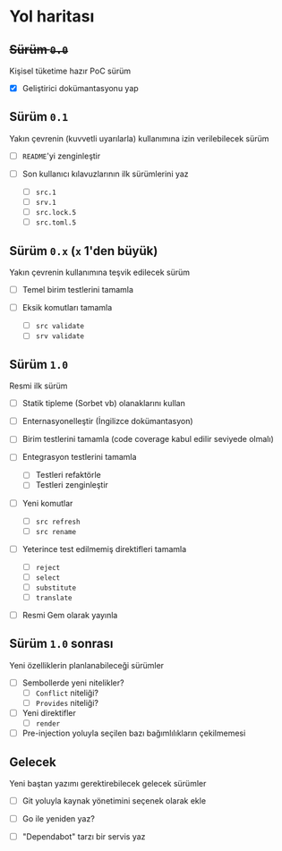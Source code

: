 Yol haritası
============

~~Sürüm `0.0`~~
-------------------------------

Kişisel tüketime hazır PoC sürüm

- [X] Geliştirici dokümantasyonu yap

Sürüm `0.1`
-------------------------------

Yakın çevrenin (kuvvetli uyarılarla) kullanımına izin verilebilecek sürüm

- [ ] `README`'yi zenginleştir

- [ ] Son kullanıcı kılavuzlarının ilk sürümlerini yaz
  * [ ] `src.1`
  * [ ] `srv.1`
  * [ ] `src.lock.5`
  * [ ] `src.toml.5`

Sürüm `0.x` (`x` 1'den büyük)
-------------------------------

Yakın çevrenin kullanımına teşvik edilecek sürüm

- [ ] Temel birim testlerini tamamla

- [ ] Eksik komutları tamamla
  * [ ] `src validate`
  * [ ] `srv validate`

Sürüm `1.0`
-------------------------------

Resmi ilk sürüm

- [ ] Statik tipleme (Sorbet vb) olanaklarını kullan

- [ ] Enternasyonelleştir (İngilizce dokümantasyon)

- [ ] Birim testlerini tamamla (code coverage kabul edilir seviyede olmalı)

- [ ] Entegrasyon testlerini tamamla
  * [ ] Testleri refaktörle
  * [ ] Testleri zenginleştir

- [ ] Yeni komutlar
  * [ ] `src refresh`
  * [ ] `src rename`

- [ ] Yeterince test edilmemiş direktifleri tamamla
  * [ ] `reject`
  * [ ] `select`
  * [ ] `substitute`
  * [ ] `translate`

- [ ] Resmi Gem olarak yayınla

Sürüm `1.0` sonrası
-------------------------------

Yeni özelliklerin planlanabileceği sürümler

- [ ] Sembollerde yeni nitelikler?
  * [ ] `Conflict` niteliği?
  * [ ] `Provides` niteliği?

- [ ] Yeni direktifler
  * [ ] `render`

- [ ] Pre-injection yoluyla seçilen bazı bağımlılıkların çekilmemesi

Gelecek
-------------------------------

Yeni baştan yazımı gerektirebilecek gelecek sürümler

- [ ] Git yoluyla kaynak yönetimini seçenek olarak ekle

- [ ] Go ile yeniden yaz?

- [ ] "Dependabot" tarzı bir servis yaz
